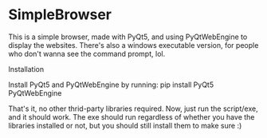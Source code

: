 # SimpleBrowser

This is a simple browser, made with PyQt5, and using PyQtWebEngine to display the websites.
There's also a windows executable version, for people who don't wanna see the command prompt, lol.


Installation

Install PyQt5 and PyQtWebEngine by running: pip install PyQt5 PyQtWebEngine

That's it, no other thrid-party libraries required.
Now, just run the script/exe, and it should work.
The exe should run regardless of whether you have the libraries installed or not, but you should still install them to make sure :)
